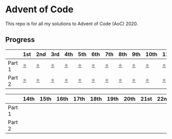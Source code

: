 # Advent of Code

This repo is for all my solutions to Advent of Code (AoC) 2020.

## Progress

|        | 1st         | 2nd          | 3rd         | 4th          | 5th          | 6th         | 7th          | 8th         | 9th          | 10th        | 11th        | 12th         | 13th |
| ------ | ----------- | ------------ | ----------- | ------------ | ------------ | ----------- | ------------ | ----------- | ------------ | ----------- | ----------- | ------------ | ---- |
| Part 1 | [⭐](./01/) | [⭐](./02/) | [⭐](./03/) | [⭐](./04/) | [⭐](./05/) | [⭐](./06/) | [⭐](./07/) | [⭐](./08/) | [⭐](./09/) | [⭐](./10/) | [⭐](./11/) | [⭐](./12/) |      |
| Part 2 | [⭐](./01/) | [⭐](./02/) | [⭐](./03/) | [⭐](./04/) | [⭐](./05/) | [⭐](./06/) | [⭐](./07/) | [⭐](./08/) | [⭐](./09/) | [⭐](./10/) | [⭐](./11/) | [⭐](./12/) |      |

|        | 14th | 15th | 16th | 17th | 18th | 19th | 20th | 21st | 22nd | 23rd | 24th | 25th |
| ------ | ---- | ---- | ---- | ---- | ---- | ---- | ---- | ---- | ---- | ---- | ---- | ---- |
| Part 1 |      |      |      |      |      |      |      |      |      |      |      |      |
| Part 2 |      |      |      |      |      |      |      |      |      |      |      |      |
